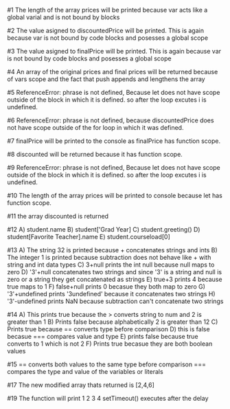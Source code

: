 #1 The length of the array prices will be printed because var acts like a global varial and is not bound by blocks

#2 The value asigned to discountedPrice will be printed. This is again because var is not bound by code blocks and posesses a global scope

#3 The value asigned to finalPrice will be printed. This is again because var is not bound by code blocks and posesses a global scope

#4 An array of the original prices and final prices will be returned because of vars scope and the fact that push appends and lengthens the array

#5 ReferenceError: phrase is not defined, Because let does not have scope outside of the block in which it is defined. so after the loop excutes i is undefined.

#6 ReferenceError: phrase is not defined, because discountedPrice does not have scope outside of the for loop in which it was defined.

#7 finalPrice will be printed to the console as finalPrice has function scope.

#8 discounted will be returned because it has function scope.

#9 ReferenceError: phrase is not defined, Because let does not have scope outside of the block in which it is defined. so after the loop excutes i is undefined.

#10 The length of the array prices will be printed to console because let has function scope.

#11 the array discounted is returned

#12 A) student.name
    B) student['Grad Year]
    C) student.greeting()
    D) student[Favorite Teacher].name
    E) student.courseload[0]

#13 A) The string 32 is printed because + concatenates strings and ints
    B) The integer 1 is printed because subtraction does not behave like + with string and int data types
    C) 3+null prints the int null because null maps to zero
    D) '3'+null concatenates two strings and since '3' is a string and null is zero or a string they get concatenated as strings
    E) true+3 prints 4 because true maps to 1
    F) false+null prints 0 becasue they both map to zero
    G) '3'+undefined prints '3undefined' because it concatenates two strings
    H) '3'-undefined prints NaN because subtraction can't concatenate two strings

#14 A) This prints true because the > converts string to num and 2 is greater than 1
    B) Prints false because alphabetically 2 is greater than 12
    C) Prints true because == converts type before comparison
    D) this is false becasue === compares value and type
    E) prints false because true converts to 1 which is not 2
    F) Prints true becasue they are both boolean values 

#15 
== converts both values to the same type before comparison
=== compares the type and value of the variables or literals

#17 
The new modified array thats returned is [2,4,6]

#19
The function will print 
1 
2 
3 
4 
setTimeout() executes after the delay
